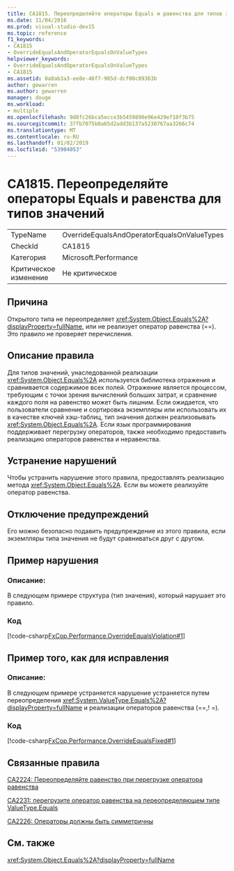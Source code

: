 ```yaml
---
title: CA1815. Переопределяйте операторы Equals и равенства для типов значений
ms.date: 11/04/2016
ms.prod: visual-studio-dev15
ms.topic: reference
f1_keywords:
- CA1815
- OverrideEqualsAndOperatorEqualsOnValueTypes
helpviewer_keywords:
- OverrideEqualsAndOperatorEqualsOnValueTypes
- CA1815
ms.assetid: 0a8ab3a3-ee8e-46f7-985d-dcf00c89363b
author: gewarren
ms.author: gewarren
manager: douge
ms.workload:
- multiple
ms.openlocfilehash: 9d8fc26bca5ecce3b5459890e96e429ef10f3b75
ms.sourcegitcommit: 37fb7075b0a65d2add3b137a5230767aa3266c74
ms.translationtype: MT
ms.contentlocale: ru-RU
ms.lasthandoff: 01/02/2019
ms.locfileid: "53904053"
---
```

# <a name="ca1815-override-equals-and-operator-equals-on-value-types"></a>CA1815. Переопределяйте операторы Equals и равенства для типов значений

|||
|-|-|
|TypeName|OverrideEqualsAndOperatorEqualsOnValueTypes|
|CheckId|CA1815|
|Категория|Microsoft.Performance|
|Критическое изменение|Не критическое|

## <a name="cause"></a>Причина
 Открытого типа не переопределяет <xref:System.Object.Equals%2A?displayProperty=fullName>, или не реализует оператор равенства (==). Это правило не проверяет перечисления.

## <a name="rule-description"></a>Описание правила
 Для типов значений, унаследованной реализации <xref:System.Object.Equals%2A> используется библиотека отражения и сравнивается содержимое всех полей. Отражение является процессом, требующим с точки зрения вычислений больших затрат, и сравнение каждого поля на равенство может быть лишним. Если ожидается, что пользователи сравнение и сортировка экземпляры или использовать их в качестве ключей хэш-таблиц, тип значения должен реализовывать <xref:System.Object.Equals%2A>. Если язык программирования поддерживает перегрузку операторов, также необходимо предоставить реализацию операторов равенства и неравенства.

## <a name="how-to-fix-violations"></a>Устранение нарушений
 Чтобы устранить нарушение этого правила, предоставлять реализацию метода <xref:System.Object.Equals%2A>. Если вы можете реализуйте оператор равенства.

## <a name="when-to-suppress-warnings"></a>Отключение предупреждений
 Его можно безопасно подавить предупреждение из этого правила, если экземпляры типа значения не будут сравниваться друг с другом.

## <a name="example-of-a-violation"></a>Пример нарушения

### <a name="description"></a>Описание:
 В следующем примере структура (тип значения), который нарушает это правило.

### <a name="code"></a>Код
 [!code-csharp[FxCop.Performance.OverrideEqualsViolation#1](../code-quality/codesnippet/CSharp/ca1815-override-equals-and-operator-equals-on-value-types_1.cs)]

## <a name="example-of-how-to-fix"></a>Пример того, как для исправления

### <a name="description"></a>Описание:
 В следующем примере устраняется нарушение устраняется путем переопределения <xref:System.ValueType.Equals%2A?displayProperty=fullName> и реализации операторов равенства (==,! =).

### <a name="code"></a>Код
 [!code-csharp[FxCop.Performance.OverrideEqualsFixed#1](../code-quality/codesnippet/CSharp/ca1815-override-equals-and-operator-equals-on-value-types_2.cs)]

## <a name="related-rules"></a>Связанные правила
 [CA2224: Переопределяйте равенство при перегрузке оператора равенства](../code-quality/ca2224-override-equals-on-overloading-operator-equals.md)

 [CA2231: перегрузите оператор равенства на переопределяющем типе ValueType.Equals](../code-quality/ca2231-overload-operator-equals-on-overriding-valuetype-equals.md)

 [CA2226: Операторы должны быть симметричны](../code-quality/ca2226-operators-should-have-symmetrical-overloads.md)

## <a name="see-also"></a>См. также
 <xref:System.Object.Equals%2A?displayProperty=fullName>